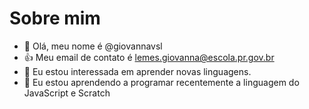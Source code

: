 # Sobre mim
- 👋 Olá, meu nome é @giovannavsl
- 👍 Meu email de contato é lemes.giovanna@escola.pr.gov.br
- 👀 Eu estou interessada em aprender novas linguagens.
- 🌱 Eu estou aprendendo a programar recentemente a linguagem do JavaScript e Scratch 

